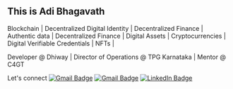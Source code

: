 ## This is Adi Bhagavath

Blockchain | Decentralized Digital Identity | Decentralized Finance | Authentic data | Decentralized Finance | Digital Assets | Cryptocurrencies | Digital Verifiable Credentials | NFTs |

Developer @ Dhiway | Director of Operations @ TPG Karnataka | Mentor @  C4GT

Let's connect
[![Gmail Badge](https://img.shields.io/badge/Gmail-hardik182002@gmail.com-D14836?style=flat-square&logo=gmail)](mailto:adibhagawath@gmail.com)
[![Gmail Badge](https://img.shields.io/badge/Gmail-hardik182002@gmail.com-D14836?style=flat-square&logo=gmail)](mailto:adi.bhagavath@dhiway.com)
[![LinkedIn Badge](https://img.shields.io/badge/LinkedIn-HardikSharma-0077B5?style=flat-square&logo=linkedin)](https://www.linkedin.com/in/adi-bhagavath/)


